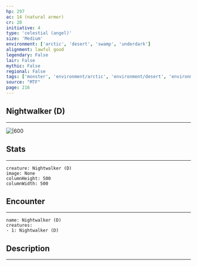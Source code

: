 ```yaml
---
hp: 297
ac: 14 (natural armor)
cr: 20
initiative: 4
type: 'celestial (angel)'    
size: 'Medium'
environment: ['arctic', 'desert', 'swamp', 'underdark']
alignment: lawful good
legendary: False
lair: False
mythic: False
regional: False
tags: ['monster', 'environment/arctic', 'environment/desert', 'environment/swamp', 'environment/underdark']
source: "MTF"
page: 216
---
```


## Nightwalker (D)
---

![|600](D:/Program%20Files/5e.tools/img/bestiary/MTF/Nightwalker.jpg)

## Stats
---

```statblock
creature: Nightwalker (D)
image: None
columnHeight: 500
columnWidth: 500
```

## Encounter
---

```encounter-table
name: Nightwalker (D)
creatures:
- 1: Nightwalker (D)
```

## Description
---




